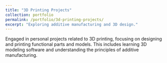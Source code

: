 ```yaml
---
title: "3D Printing Projects"
collection: portfolio
permalink: /portfolio/3d-printing-projects/
excerpt: "Exploring additive manufacturing and 3D design."
---
```


Engaged in personal projects related to 3D printing, focusing on designing and printing functional parts and models. This includes learning 3D modeling software and understanding the principles of additive manufacturing.

